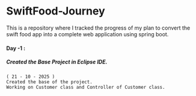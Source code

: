 # SwiftFood-Journey
This is a repository where I tracked the progress of my  plan to convert the swift food app into a complete web application using spring boot.

#### Day -1 : 
  #####  Created the Base Project in Eclipse IDE.

    ( 21 - 10 - 2025 )
    Created the base of the project.
    Working on Customer class and Controller of Customer class. 
      

